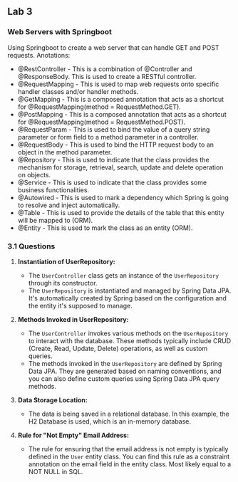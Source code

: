 ## Lab 3 

### Web Servers with Springboot

Using Springboot to create a web server that can handle GET and POST requests.
Anotations:

- @RestController - This is a combination of @Controller and @ResponseBody. This is used to create a RESTful controller.
- @RequestMapping - This is used to map web requests onto specific handler classes and/or handler methods.
- @GetMapping - This is a composed annotation that acts as a shortcut for @RequestMapping(method = RequestMethod.GET).
- @PostMapping - This is a composed annotation that acts as a shortcut for @RequestMapping(method = RequestMethod.POST).
- @RequestParam - This is used to bind the value of a query string parameter or form field to a method parameter in a controller.
- @RequestBody - This is used to bind the HTTP request body to an object in the method parameter.
- @Repository - This is used to indicate that the class provides the mechanism for storage, retrieval, search, update and delete operation on objects.
- @Service - This is used to indicate that the class provides some business functionalities.
- @Autowired - This is used to mark a dependency which Spring is going to resolve and inject automatically.
- @Table - This is used to provide the details of the table that this entity will be mapped to (ORM).
- @Entity - This is used to mark the class as an entity (ORM).



### 3.1 Questions

1. **Instantiation of UserRepository:**
   - The `UserController` class gets an instance of the `UserRepository` through its constructor.
   - The `UserRepository` is instantiated and managed by Spring Data JPA. It's automatically created by Spring based on the configuration and the entity it's supposed to manage.

2. **Methods Invoked in UserRepository:**
   - The `UserController` invokes various methods on the `UserRepository` to interact with the database. These methods typically include CRUD (Create, Read, Update, Delete) operations, as well as custom queries.
   - The methods invoked in the `UserRepository` are defined by Spring Data JPA. They are generated based on naming conventions, and you can also define custom queries using Spring Data JPA query methods.

3. **Data Storage Location:**
   - The data is being saved in a relational database. In this example, the H2 Database is used, which is an in-memory database.

4. **Rule for "Not Empty" Email Address:**
   - The rule for ensuring that the email address is not empty is typically defined in the `User` entity class. You can find this rule as a constraint annotation on the email field in the entity class. Most likely equal to a NOT NULL in SQL.
